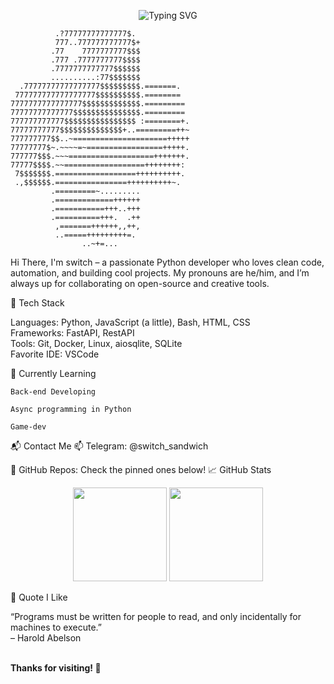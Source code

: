 <!-- PROFILE README -->

<p align="center">
  <img src="https://readme-typing-svg.demolab.com?font=Fira+Code&size=24&pause=1000&color=00FFAA&center=true&vCenter=true&width=500&lines=Hi+there!+I'm+switch_sandwich;Python+Developer+%F0%9F%90%8D;Open+Source+Enthusiast+%F0%9F%9A%80;Always+Learning+New+Things+%F0%9F%93%9A" alt="Typing SVG" />
</p>

```ascii 
          .?77777777777777$.            
          777..777777777777$+           
         .77    7777777777$$$           
         .777 .7777777777$$$$           
         .7777777777777$$$$$$           
         ..........:77$$$$$$$           
  .77777777777777777$$$$$$$$$.=======.  
 777777777777777777$$$$$$$$$$.========  
7777777777777777$$$$$$$$$$$$$.========= 
77777777777777$$$$$$$$$$$$$$$.========= 
777777777777$$$$$$$$$$$$$$$$ :========+.
77777777777$$$$$$$$$$$$$$+..=========++~
777777777$$..~=====================+++++
77777777$~.~~~~=~=================+++++.
777777$$$.~~~===================+++++++.
77777$$$$.~~==================++++++++: 
 7$$$$$$$.==================++++++++++. 
 .,$$$$$$.================++++++++++~.  
         .=========~.........           
         .=============++++++           
         .===========+++..+++           
         .==========+++.  .++           
          ,=======++++++,,++,           
          ..=====+++++++++=.            
                ..~+=...     
```
Hi There, I'm switch – a passionate Python developer who loves clean code, automation, and building cool projects.
My pronouns are he/him, and I’m always up for collaborating on open-source and creative tools.

🚀 Tech Stack

Languages: Python, JavaScript (a little), Bash, HTML, CSS  
Frameworks: FastAPI, RestAPI     
Tools: Git, Docker, Linux, aiosqlite, SQLite  
Favorite IDE: VSCode  

🌱 Currently Learning

    Back-end Developing

    Async programming in Python

    Game-dev

📬 Contact Me
📫 Telegram: @switch_sandwich

📁 GitHub Repos: Check the pinned ones below!
📈 GitHub Stats
<p align="center"> <img src="https://github-readme-stats.vercel.app/api?username=switchsandwich&show_icons=true&theme=tokyonight&hide=prs&count_private=true" height="150" /> <img src="https://github-readme-stats.vercel.app/api/top-langs/?username=dusteclipsee&layout=compact&theme=tokyonight" height="150" /> </p>
🧠 Quote I Like

“Programs must be written for people to read, and only incidentally for machines to execute.”  
– Harold Abelson


<br><b>Thanks for visiting! 🚀</b> </p>
